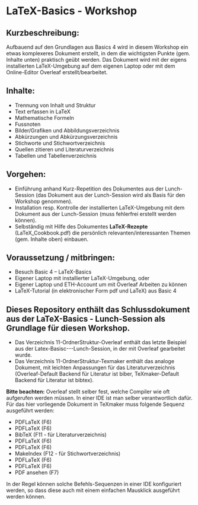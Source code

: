# LaTeX-Basics - Workshop

## Kurzbeschreibung:
Aufbauend auf den Grundlagen aus Basics 4 wird in diesem Workshop ein etwas komplexeres Dokument erstellt, in dem die wichtigsten Punkte (gem. Inhalte unten) praktisch geübt werden. Das Dokument wird mit der eigens installierten LaTeX-Umgebung auf dem eigenen Laptop oder mit dem Online-Editor Overleaf erstellt/bearbeitet.
 
## Inhalte:
-	Trennung von Inhalt und Struktur
-	Text erfassen in LaTeX
-	Mathematische Formeln
-	Fussnoten
-	Bilder/Grafiken und Abbildungsverzeichnis
-	Abkürzungen und Abkürzungsverzeichnis
-	Stichworte und Stichwortverzeichnis
-	Quellen zitieren und Literaturverzeichnis
-	Tabellen und Tabellenverzeichnis
 
## Vorgehen:
-	Einführung anhand Kurz-Repetition des Dokumentes aus der Lunch-Session (das Dokument aus der Lunch-Session wird als Basis für den Workshop genommen).
- Installation resp. Kontrolle der installierten LaTeX-Umgebung mit dem Dokument aus der Lunch-Session (muss fehlerfrei erstellt werden können).
-	Selbständig mit Hilfe des Dokumentes **LaTeX-Rezepte** (LaTeX_Cookbook.pdf) die persönlich relevanten/interessanten Themen (gem. Inhalte oben) einbauen. 

## Voraussetzung / mitbringen:
-	Besuch Basic 4 – LaTeX-Basics
-	Eigener Laptop mit installierter LaTeX-Umgebung, oder
-	Eigener Laptop und ETH-Account um mit Overleaf Arbeiten zu können
-	LaTeX-Tutorial (in elektronischer Form pdf und LaTeX) aus Basic 4
 
## Dieses Repository enthält das Schlussdokument aus der LaTeX-Basics - Lunch-Session als Grundlage für diesen Workshop.

- Das Verzeichnis 11-OrdnerStruktur-Overleaf enthält das letzte Beispiel aus der Latex-Basisc---Lunch-Session, in der mit Overleaf gearbeitet wurde.
- Das Verzeichnis 11-OrdnerStruktur-Texmaker enthält das analoge Dokument, mit leichten Anpassungen für das Literaturverzeichnis (Overleaf-Default Backend für Literatur ist biber, TeXmaker-Default Backend für Literatur ist bibtex). 

**Bitte beachten:** Overleaf stellt selber fest, welche Compiler wie oft aufgerufen werden müssen. In einer IDE ist man selber verantwortlich dafür. Für das hier vorliegende Dokument in TeXmaker muss folgende Sequenz ausgeführt werden:
- PDFLaTeX (F6)
- PDFLaTeX (F6)
- BibTeX (F11 - für Literaturverzeichnis)
- PDFLaTeX (F6)
- PDFLaTeX (F6)
- MakeIndex (F12 - für Stichwortverzeichnis)
- PDFLaTeX (F6)
- PDFLaTeX (F6)
- PDF ansehen (F7)

In der Regel können solche Befehls-Sequenzen in einer IDE konfiguriert werden, so dass diese auch mit einem einfachen Mausklick ausgeführt werden können.
